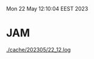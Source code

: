 Mon 22 May 12:10:04 EEST 2023
# JAM
<a href='./cache/202305/22_12.log'>./cache/202305/22_12.log</a>
